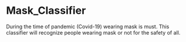 # Mask_Classifier
During the time of pandemic (Covid-19) wearing mask is must. This classifier will recognize people wearing mask or not for the safety of all. 
